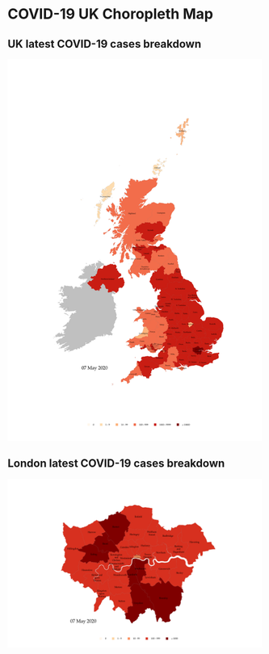 # COVID-19 UK Choropleth Map

## UK latest COVID-19 cases breakdown

![alt text](../uk_cases_latest.png "UK latest COVID-19 cases breakdown")

## London latest COVID-19 cases breakdown

![alt text](../london_cases_latest.png "London latest COVID-19 cases breakdown")

